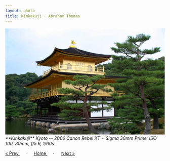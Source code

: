 ```yaml
---
layout: photo
title: Kinkakuji · Abraham Thomas
---
```


<img src="/assets/photos/Kinkakuji.jpg" width="540px" class="photo">

<i>
**Kinkakuji**  
Kyoto -- 2006  
Canon Rebel XT + Sigma 30mm Prime: ISO 100, 30mm, f/5.6, 1/60s
</i>

<a href="/gallery/maiko"> &laquo; Prev </a> &emsp; · &emsp; 
<a href="/gallery"> Home </a> &emsp; · &emsp; 
<a href="/gallery/flag"> Next &raquo; </a>
